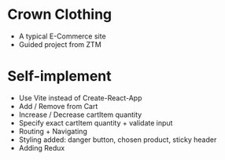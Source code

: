 # Crown Clothing

- A typical E-Commerce site
- Guided project from ZTM

# Self-implement

- Use Vite instead of Create-React-App
- Add / Remove from Cart
- Increase / Decrease cartItem quantity
- Specify exact cartItem quantity + validate input
- Routing + Navigating
- Styling added: danger button, chosen product, sticky header
- Adding Redux
